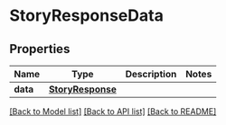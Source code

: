 # StoryResponseData

## Properties
Name | Type | Description | Notes
------------ | ------------- | ------------- | -------------
**data** | [**StoryResponse**](StoryResponse.md) |  | 

[[Back to Model list]](../README.md#documentation-for-models) [[Back to API list]](../README.md#documentation-for-api-endpoints) [[Back to README]](../README.md)

